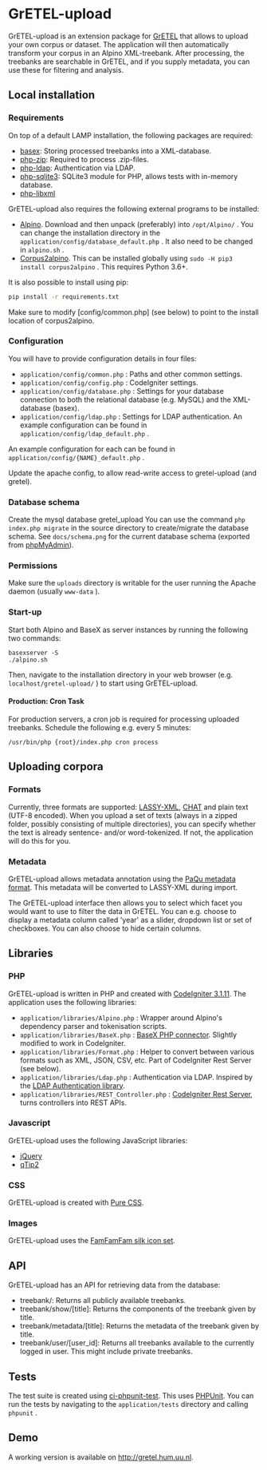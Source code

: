 # GrETEL-upload

GrETEL-upload is an extension package for [GrETEL](http://gretel.ccl.kuleuven.be/gretel3/) that allows to upload your own corpus or dataset.
The application will then automatically transform your corpus in an Alpino XML-treebank. 
After processing, the treebanks are searchable in GrETEL, and if you supply metadata, you can use these for filtering and analysis.

## Local installation

### Requirements

On top of a default LAMP installation, the following packages are required:

* [basex](https://packages.debian.org/stretch/basex): Storing processed treebanks into a XML-database.
* [php-zip](https://packages.debian.org/stretch/php-zip): Required to process .zip-files.
* [php-ldap](https://packages.debian.org/stretch/php-ldap): Authentication via LDAP.
* [php-sqlite3](https://packages.debian.org/stretch/php-sqlite3): SQLite3 module for PHP, allows tests with in-memory database.
* [php-libxml](https://packages.debian.org/stretch/php-xml)

GrETEL-upload also requires the following external programs to be installed:

* [Alpino](http://www.let.rug.nl/vannoord/alp/Alpino/). Download and then unpack (preferably) into `/opt/Alpino/` . You can change the installation directory in the `application/config/database_default.php` . It also need to be changed in `alpino.sh` .
* [Corpus2alpino](https://github.com/UUDigitalHumanitieslab/corpus2alpino). This can be installed globally using `sudo -H pip3 install corpus2alpino` . This requires Python 3.6+.

It is also possible to install using pip:

``` bash
pip install -r requirements.txt
```

Make sure to modify [config/common.php] (see below) to point to the install location of corpus2alpino.

### Configuration

You will have to provide configuration details in four files:

* `application/config/common.php` : Paths and other common settings.
* `application/config/config.php` : CodeIgniter settings.
* `application/config/database.php` : Settings for your database connection to both the relational database (e.g. MySQL) and the XML-database (basex).
* `application/config/ldap.php` : Settings for LDAP authentication. An example configuration can be found in `application/config/ldap_default.php` .

An example configuration for each can be found in `application/config/{NAME}_default.php` .

Update the apache config, to allow read-write access to gretel-upload (and gretel).

### Database schema

Create the mysql database gretel_upload 
You can use the command `php index.php migrate` in the source directory to create/migrate the database schema.
See `docs/schema.png` for the current database schema (exported from [phpMyAdmin](https://www.phpmyadmin.net/)).

### Permissions

Make sure the `uploads` directory is writable for the user running the Apache daemon (usually `www-data` ).

### Start-up

Start both Alpino and BaseX as server instances by running the following two commands:

	basexserver -S
	./alpino.sh

Then, navigate to the installation directory in your web browser (e.g. `localhost/gretel-upload/` ) to start using GrETEL-upload.

#### Production: Cron Task

For production servers, a cron job is required for processing uploaded treebanks. Schedule the following e.g. every 5 minutes:

	/usr/bin/php {root}/index.php cron process

## Uploading corpora

### Formats

Currently, three formats are supported: [LASSY-XML](https://www.let.rug.nl/vannoord/Lassy/), [CHAT](http://childes.talkbank.org/) and plain text (UTF-8 encoded).
When you upload a set of texts (always in a zipped folder, possibly consisting of multiple directories), 
you can specify whether the text is already sentence- and/or word-tokenized.
If not, the application will do this for you.

### Metadata

GrETEL-upload allows metadata annotation using the [PaQu metadata format](http://zardoz.service.rug.nl:8067/info.html#cormeta).
This metadata will be converted to LASSY-XML during import.

The GrETEL-upload interface then allows you to select which facet you would want to use to filter the data in GrETEL.
You can e.g. choose to display a metadata column called 'year' as a slider, dropdown list or set of checkboxes.
You can also choose to hide certain columns.

## Libraries

### PHP

GrETEL-upload is written in PHP and created with [CodeIgniter 3.1.11](https://www.codeigniter.com/).
The application uses the following libraries:

* `application/libraries/Alpino.php` : Wrapper around Alpino's dependency parser and tokenisation scripts.
* `application/libraries/BaseX.php` : [BaseX PHP connector](https://github.com/BaseXdb/basex/blob/master/basex-api/src/main/php/BaseXClient.php). Slightly modified to work in CodeIgniter.
* `application/libraries/Format.php` : Helper to convert between various formats such as XML, JSON, CSV, etc. Part of CodeIgniter Rest Server (see below).
* `application/libraries/Ldap.php` : Authentication via LDAP. Inspired by the [LDAP Authentication library](https://github.com/gwojtak/Auth_Ldap).
* `application/libraries/REST_Controller.php` : [CodeIgniter Rest Server](https://github.com/chriskacerguis/codeigniter-restserver), turns controllers into REST APIs.

### Javascript

GrETEL-upload uses the following JavaScript libraries:

* [jQuery](https://jquery.com/)
* [qTip2](http://qtip2.com/)

### CSS

GrETEL-upload is created with [Pure CSS](http://purecss.io/).

### Images

GrETEL-upload uses the [FamFamFam silk icon set](http://www.famfamfam.com/).

## API

GrETEL-upload has an API for retrieving data from the database:

* treebank/: Returns all publicly available treebanks.
* treebank/show/[title]: Returns the components of the treebank given by title.
* treebank/metadata/[title]: Returns the metadata of the treebank given by title.
* treebank/user/[user_id]: Returns all treebanks available to the currently logged in user. This might include private treebanks.

## Tests

The test suite is created using [ci-phpunit-test](https://github.com/kenjis/ci-phpunit-test).
This uses [PHPUnit](https://phpunit.de/).
You can run the tests by navigating to the `application/tests` directory and calling `phpunit` .

## Demo

A working version is available on http://gretel.hum.uu.nl.

